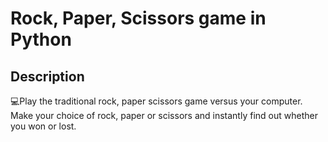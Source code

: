 <h1>Rock, Paper, Scissors game in Python</h1>

<h2>Description</h2>
💻Play the traditional rock, paper scissors game versus your computer. Make your choice of rock, paper or scissors and instantly find out whether you won or lost.
<br />

